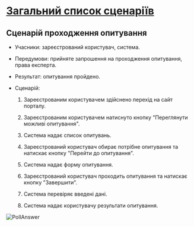 # [Загальний список сценаріїв](https://github.com/MkZb/ODB/blob/master/doc/requests.md#3-%D1%81%D1%86%D0%B5%D0%BD%D0%B0%D1%80%D1%96%D1%97)
## Сценарій проходження опитування

- Учасники: зареєстрований користувач, система.

- Передумови: прийняте запрошення на проходження опитування, права експерта.

- Результат: опитування пройдено.

- Сценарій:

	1. Зареєстрованим користувачем здійснено перехід на сайт порталу.
		
	2. Зареєстрованим користувачем натиснуто кнопку "Переглянути можливі опитування".
	
	3. Система надає список опитувань.
		
	4. Зареєстрований користувач обирає потрібне опитування та натискає кнопку "Перейти до опитування".
	
	5. Система надає форму опитування.
	
	6. Зареєстрований користувач проходить опитування та натискає кнопку "Завершити".
	
	7. Система перевіряє введені дані.
	
	8. Система надає користувачу результати опитування.
	
![PollAnswer](https://i.imgur.com/mJlvJoJ.png)
